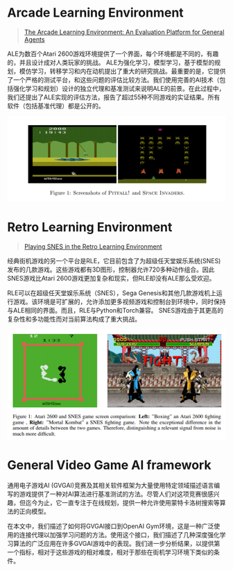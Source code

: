 # Arcade  Learning  Environment

> [The Arcade Learning Environment: An Evaluation Platform for General Agents](https://arxiv.org/pdf/1207.4708.pdf)

ALE为数百个Atari 2600游戏环境提供了一个界面，每个环境都是不同的，有趣的，并且设计成对人类玩家的挑战。 ALE为强化学习，模型学习，基于模型的规划，模仿学习，转移学习和内在动机提出了重大的研究挑战。最重要的是，它提供了一个严格的测试平台，和这些问题的评估比较方法。我们使用完善的AI技术（包括强化学习和规划）设计的独立代理和基准测试来说明ALE的前景。在此过程中，我们还提出了ALE实现的评估方法，报告了超过55种不同游戏的实证结果。所有软件（包括基准代理）都是公开的。

![](/assets/ale.png)

# Retro Learning Environment

> [Playing SNES in the Retro Learning Environment](https://arxiv.org/pdf/1611.02205.pdf)

经典街机游戏的另一个平台是RLE，它目前包含了为超级任天堂娱乐系统\(SNES\)发布的几款游戏。这些游戏都有3D图形，控制器允许720多种动作组合。因此SNES游戏比Atari 2600游戏更加复杂和现实，但RLE却没有ALE那么受欢迎。

RLE可以在超级任天堂娱乐系统（SNES），Sega Genesis和其他几款游戏机上运行游戏。该环境是可扩展的，允许添加更多视频游戏和控制台到环境中，同时保持与ALE相同的界面。而且，RLE与Python和Torch兼容。 SNES游戏由于其更高的复杂性和多功能性而对当前算法构成了重大挑战。

![](/assets/rle.png)

# General Video Game AI framework

通用电子游戏AI \(GVGAI\)竞赛及其相关软件框架为大量使用特定领域描述语言编写的游戏提供了一种对AI算法进行基准测试的方法。尽管人们对这项竞赛很感兴趣，但迄今为止，它一直专注于在线规划，提供一种允许使用蒙特卡洛树搜索等算法的正向模型。

在本文中，我们描述了如何将GVGAI接口到OpenAI Gym环境，这是一种广泛使用的连接代理以加强学习问题的方法。使用这个接口，我们描述了几种深度强化学习算法的广泛应用在许多GVGAI游戏中的表现。我们进一步分析结果，以提供第一个指标，相对于这些游戏的相对难度，相对于那些在街机学习环境下类似的条件。


